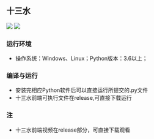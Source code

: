 ## 十三水
![](https://img.shields.io/badge/language-python-{green}.svg)
![](https://img.shields.io/badge/license-MIT-{green}.svg)
### 运行环境
- 操作系统：Windows、Linux；Python版本：3.6以上；
### 编译与运行
- 安装完相应Python软件后可以直接运行所提交的.py文件
- 十三水前端可执行文件在release,可直接下载运行
### 注
- 十三水前端视频在release部分，可直接下载观看
